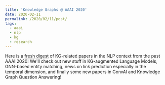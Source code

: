 ```yaml
---
title: 'Knowledge Graphs @ AAAI 2020'
date: 2020-02-11
permalink: /2020/02/11/post/
tags:
  - aaai
  - nlp
  - kg
  - research
---
```


Here is a [fresh digest](https://medium.com/@mgalkin/knowledge-graphs-aaai-2020-c457ad5aafc0) of KG-related papers in the NLP context from the past AAAI 2020!
We'll check out new stuff in KG-augmented Language Models, GNN-based entity matching, news on link prediction especially in the temporal dimension, and finally some new papers in ConvAI and Knowledge Graph Question Answering!




